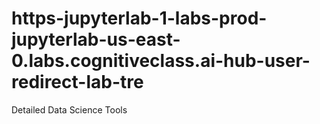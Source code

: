 # https-jupyterlab-1-labs-prod-jupyterlab-us-east-0.labs.cognitiveclass.ai-hub-user-redirect-lab-tre
Detailed Data Science Tools
